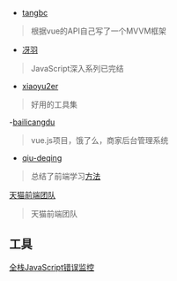 - [tangbc](https://github.com/tangbc)
> 根据vue的API自己写了一个MVVM框架

- [冴羽](https://github.com/mqyqingfeng) 
> JavaScript深入系列已完结

- [xiaoyu2er](https://github.com/xiaoyu2er/productivity-tools)
> 好用的工具集

-[bailicangdu](https://github.com/bailicangdu)
> vue.js项目，饿了么，商家后台管理系统
- [qiu-deqing](https://github.com/qiu-deqing)
> 总结了前端学习[方法](https://github.com/qiu-deqing/FE-learning) 

[天猫前端团队](https://github.com/tmallfe/tmallfe.github.io/issues)
> 天猫前端团队


工具
--

[全栈JavaScript错误监控](https://fundebug.com/)



